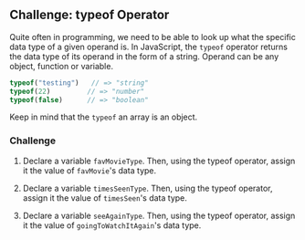 ## Challenge: typeof Operator

Quite often in programming, we need to be able to look up what the specific data type of a given operand is. In JavaScript, the `typeof` operator returns the data type of its operand in the form of a string. Operand can be any object, function or variable.

```js
typeof("testing")   // => "string"
typeof(22)         // => "number"
typeof(false)      // => "boolean"
```

Keep in mind that the `typeof` an array is an object.

### Challenge

1. Declare a variable `favMovieType`. Then, using the typeof operator, assign it the value of `favMovie`'s data type.

2. Declare a variable `timesSeenType`. Then, using the typeof operator, assign it the value of `timesSeen`'s data type.

3. Declare a variable `seeAgainType`. Then, using the typeof operator, assign it the value of `goingToWatchItAgain`'s data type.